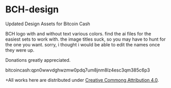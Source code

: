 # BCH-design
Updated Design Assets for Bitcoin Cash

BCH logo with and without text various colors. find the ai files for the easiest sets to work with. the image titles suck, so you may have to hunt for the one you want. sorry, i thought i would be able to edit the names once they were up. 

Donations greatly appreciated. 
 
bitcoincash:qpn0wwvdghwzmw0pdq7um8jnm8lz4esc3qm385c6p3

 +All works here are distributed under [Creative Commong Attribution 4.0](https://creativecommons.org/licenses/by/4.0/).
